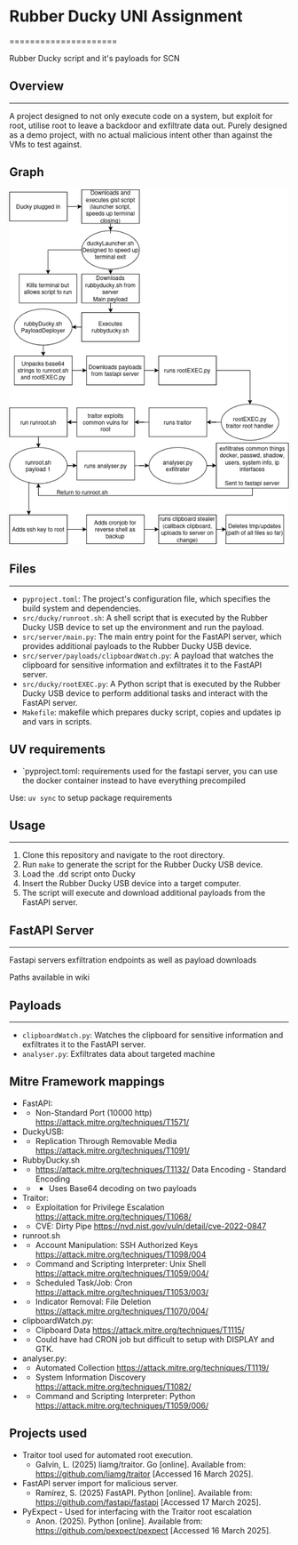 



# Rubber Ducky UNI Assignment
=====================

Rubber Ducky script and it's payloads for SCN



## Overview
------------

A project designed to not only execute code on a system, but exploit for root, utilise root to leave a backdoor and exfiltrate data out. Purely designed as a demo project, with no actual malicious intent other than against the VMs to test against.

## Graph
![Graph](rubberduck.io.drawio.png)

## Files
--------

* `pyproject.toml`: The project's configuration file, which specifies the build system and dependencies.
* `src/ducky/runroot.sh`: A shell script that is executed by the Rubber Ducky USB device to set up the environment and run the payload.
* `src/server/main.py`: The main entry point for the FastAPI server, which provides additional payloads to the Rubber Ducky USB device.
* `src/server/payloads/clipboardWatch.py`: A payload that watches the clipboard for sensitive information and exfiltrates it to the FastAPI server.
* `src/ducky/rootEXEC.py`: A Python script that is executed by the Rubber Ducky USB device to perform additional tasks and interact with the FastAPI server.
* `Makefile`: makefile which prepares ducky script, copies and updates ip and vars in scripts.

## UV requirements
* `pyproject.toml: requirements used for the fastapi server, you can use the docker container instead to have everything precompiled

Use: ```uv sync``` to setup package requirements

## Usage
-----

1. Clone this repository and navigate to the root directory.
2. Run `make` to generate the script for the Rubber Ducky USB device.
3. Load the .dd script onto Ducky
4. Insert the Rubber Ducky USB device into a target computer.
5. The script will execute and download additional payloads from the FastAPI server.

## FastAPI Server
----------------

Fastapi servers exfiltration endpoints as well as payload downloads

Paths available in wiki

## Payloads
------------

* `clipboardWatch.py`: Watches the clipboard for sensitive information and exfiltrates it to the FastAPI server.
* `analyser.py`: Exfiltrates data about targeted machine

## Mitre Framework mappings
- FastAPI:
- -  Non-Standard Port (10000 http) https://attack.mitre.org/techniques/T1571/
- DuckyUSB:
- - Replication Through Removable Media https://attack.mitre.org/techniques/T1091/
- RubbyDucky.sh
- -  https://attack.mitre.org/techniques/T1132/  Data Encoding - Standard Encoding
- - - Uses Base64 decoding on two payloads
- Traitor:
- - Exploitation for Privilege Escalation https://attack.mitre.org/techniques/T1068/
- - CVE: Dirty Pipe https://nvd.nist.gov/vuln/detail/cve-2022-0847
- runroot.sh
- - Account Manipulation: SSH Authorized Keys https://attack.mitre.org/techniques/T1098/004
- - Command and Scripting Interpreter: Unix Shell https://attack.mitre.org/techniques/T1059/004/
- - Scheduled Task/Job: Cron https://attack.mitre.org/techniques/T1053/003/
- - Indicator Removal: File Deletion https://attack.mitre.org/techniques/T1070/004/
- clipboardWatch.py:
- - Clipboard Data https://attack.mitre.org/techniques/T1115/
- - Could have had CRON job but difficult to setup with DISPLAY and GTK.
- analyser.py:
- - Automated Collection https://attack.mitre.org/techniques/T1119/
- - System Information Discovery https://attack.mitre.org/techniques/T1082/
- - Command and Scripting Interpreter: Python https://attack.mitre.org/techniques/T1059/006/

## Projects used

- Traitor tool used for automated root execution.
    - Galvin, L. (2025) liamg/traitor. Go [online]. Available from: https://github.com/liamg/traitor [Accessed 16 March 2025].
- FastAPI server import for malicious server.
    - Ramírez, S. (2025) FastAPI. Python [online]. Available from: https://github.com/fastapi/fastapi [Accessed 17 March 2025].
- PyExpect - Used for interfacing with the Traitor root escalation
    - Anon. (2025). Python [online]. Available from: https://github.com/pexpect/pexpect [Accessed 16 March 2025].
